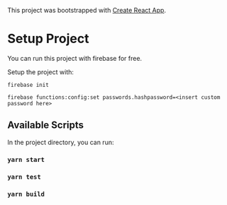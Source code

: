 This project was bootstrapped with [Create React App](https://github.com/facebook/create-react-app).

# Setup Project

You can run this project with firebase for free.

Setup the project with:

`firebase init`

`firebase functions:config:set passwords.hashpassword=<insert custom password here>`


## Available Scripts

In the project directory, you can run:

### `yarn start`

### `yarn test`

### `yarn build`

